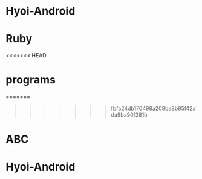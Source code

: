 # Hyoi-Android
# Ruby
<<<<<<< HEAD
# programs
=======
>>>>>>> fbfa24db170498a209ba8b95f42ada9ba90f281b
# ABC
# Hyoi-Android
